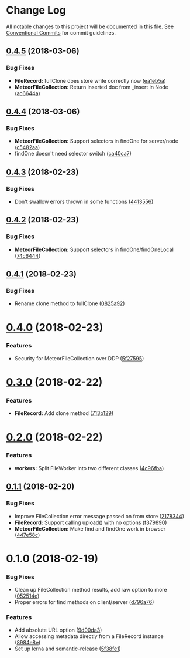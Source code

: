 # Change Log

All notable changes to this project will be documented in this file.
See [Conventional Commits](https://conventionalcommits.org) for commit guidelines.

<a name="0.4.5"></a>
## [0.4.5](https://github.com/reactioncommerce/reaction-file-collections/compare/@reactioncommerce/file-collections@0.4.4...@reactioncommerce/file-collections@0.4.5) (2018-03-06)


### Bug Fixes

* **FileRecord:** fullClone does store write correctly now ([ea1eb5a](https://github.com/reactioncommerce/reaction-file-collections/commit/ea1eb5a))
* **MeteorFileCollection:** Return inserted doc from _insert in Node ([ac6644a](https://github.com/reactioncommerce/reaction-file-collections/commit/ac6644a))




<a name="0.4.4"></a>
## [0.4.4](https://github.com/reactioncommerce/reaction-file-collections/compare/@reactioncommerce/file-collections@0.4.3...@reactioncommerce/file-collections@0.4.4) (2018-03-06)


### Bug Fixes

* **MeteorFileCollection:** Support selectors in findOne for server/node ([c5482aa](https://github.com/reactioncommerce/reaction-file-collections/commit/c5482aa))
* findOne doesn't need selector switch ([ca40ca7](https://github.com/reactioncommerce/reaction-file-collections/commit/ca40ca7))




<a name="0.4.3"></a>
## [0.4.3](https://github.com/reactioncommerce/reaction-file-collections/compare/@reactioncommerce/file-collections@0.4.2...@reactioncommerce/file-collections@0.4.3) (2018-02-23)


### Bug Fixes

* Don't swallow errors thrown in some functions ([4413556](https://github.com/reactioncommerce/reaction-file-collections/commit/4413556))




<a name="0.4.2"></a>
## [0.4.2](https://github.com/reactioncommerce/reaction-file-collections/compare/@reactioncommerce/file-collections@0.4.1...@reactioncommerce/file-collections@0.4.2) (2018-02-23)


### Bug Fixes

* **MeteorFileCollection:** Support selectors in findOne/findOneLocal ([74c6444](https://github.com/reactioncommerce/reaction-file-collections/commit/74c6444))




<a name="0.4.1"></a>
## [0.4.1](https://github.com/reactioncommerce/reaction-file-collections/compare/@reactioncommerce/file-collections@0.4.0...@reactioncommerce/file-collections@0.4.1) (2018-02-23)


### Bug Fixes

* Rename clone method to fullClone ([0825a92](https://github.com/reactioncommerce/reaction-file-collections/commit/0825a92))




<a name="0.4.0"></a>
# [0.4.0](https://github.com/reactioncommerce/reaction-file-collections/compare/@reactioncommerce/file-collections@0.3.0...@reactioncommerce/file-collections@0.4.0) (2018-02-23)


### Features

* Security for MeteorFileCollection over DDP ([5f27595](https://github.com/reactioncommerce/reaction-file-collections/commit/5f27595))




<a name="0.3.0"></a>
# [0.3.0](https://github.com/reactioncommerce/reaction-file-collections/compare/@reactioncommerce/file-collections@0.2.0...@reactioncommerce/file-collections@0.3.0) (2018-02-22)


### Features

* **FileRecord:** Add clone method ([713b129](https://github.com/reactioncommerce/reaction-file-collections/commit/713b129))




<a name="0.2.0"></a>
# [0.2.0](https://github.com/reactioncommerce/reaction-file-collections/compare/@reactioncommerce/file-collections@0.1.1...@reactioncommerce/file-collections@0.2.0) (2018-02-22)


### Features

* **workers:** Split FileWorker into two different classes ([4c96fba](https://github.com/reactioncommerce/reaction-file-collections/commit/4c96fba))




<a name="0.1.1"></a>
## [0.1.1](https://github.com/reactioncommerce/reaction-file-collections/compare/@reactioncommerce/file-collections@0.1.0...@reactioncommerce/file-collections@0.1.1) (2018-02-20)


### Bug Fixes

* Improve FileCollection error message passed on from store ([2178344](https://github.com/reactioncommerce/reaction-file-collections/commit/2178344))
* **FileRecord:** Support calling upload() with no options ([f379890](https://github.com/reactioncommerce/reaction-file-collections/commit/f379890))
* **MeteorFileCollection:** Make find and findOne work in browser ([447e58c](https://github.com/reactioncommerce/reaction-file-collections/commit/447e58c))




<a name="0.1.0"></a>
# 0.1.0 (2018-02-19)


### Bug Fixes

* Clean up FileCollection method results, add raw option to more ([052514e](https://github.com/reactioncommerce/reaction-file-collections/commit/052514e))
* Proper errors for find methods on client/server ([d796a76](https://github.com/reactioncommerce/reaction-file-collections/commit/d796a76))


### Features

* Add absolute URL option ([9d00da3](https://github.com/reactioncommerce/reaction-file-collections/commit/9d00da3))
* Allow accessing metadata directly from a FileRecord instance ([8984e8e](https://github.com/reactioncommerce/reaction-file-collections/commit/8984e8e))
* Set up lerna and semantic-release ([5f38fe1](https://github.com/reactioncommerce/reaction-file-collections/commit/5f38fe1))
